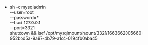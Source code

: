 - sh -c mysqladmin \
                  --user=root \
                  --password=* \
                  --host 127.0.0.1 \
                  --port=3321 \
                  shutdown && lsof /opt/mysqlmount/mount/3321/1663662005660-952bbd5a-9a97-4b79-a1c4-0194fb0aba45